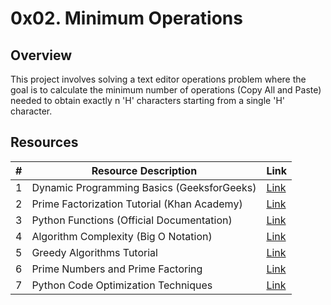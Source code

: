# 0x02. Minimum Operations

## Overview
This project involves solving a text editor operations problem where the goal is to calculate the minimum number of operations (Copy All and Paste) needed to obtain exactly n 'H' characters starting from a single 'H' character.

## Resources

| #  | Resource Description                        | Link                                                                                    |
|----|-------------------------------------------|-----------------------------------------------------------------------------------------|
| 1  | Dynamic Programming Basics (GeeksforGeeks) | [Link](https://www.geeksforgeeks.org/dynamic-programming/)                              |
| 2  | Prime Factorization Tutorial (Khan Academy)| [Link](https://www.khanacademy.org/math/pre-algebra/pre-algebra-factors-multiples/pre-algebra-prime-factorization-prealg/v/prime-factorization) |
| 3  | Python Functions (Official Documentation)  | [Link](https://docs.python.org/3/tutorial/controlflow.html#defining-functions)          |
| 4  | Algorithm Complexity (Big O Notation)      | [Link](https://www.geeksforgeeks.org/understanding-time-complexity-simple-examples/)    |
| 5  | Greedy Algorithms Tutorial                | [Link](https://www.geeksforgeeks.org/greedy-algorithms/)                                |
| 6  | Prime Numbers and Prime Factoring         | [Link](https://www.mathsisfun.com/prime-factorization.html)                             |
| 7  | Python Code Optimization Techniques       | [Link](https://wiki.python.org/moin/PythonSpeed/PerformanceTips)                        |
